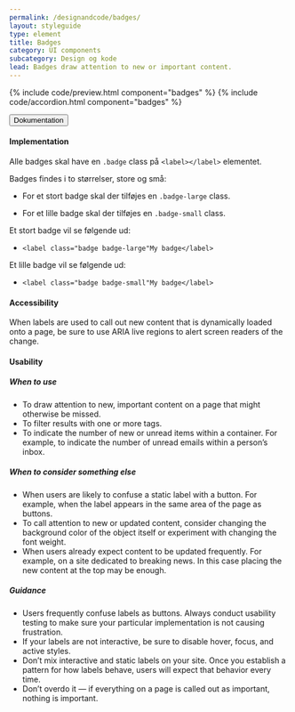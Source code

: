 ```yaml
---
permalink: /designandcode/badges/
layout: styleguide
type: element
title: Badges
category: UI components
subcategory: Design og kode
lead: Badges draw attention to new or important content.
---
```


{% include code/preview.html component="badges" %}
{% include code/accordion.html component="badges" %}
<div class="accordion-bordered">
  <button class="button-unstyled accordion-button"
      aria-expanded="true" aria-controls="label-docs">
    Dokumentation
  </button>
  <div id="label-docs" aria-hidden="false" class="accordion-content">
    <h4 class="heading">Implementation</h4>
    <p>Alle badges skal have en <code>.badge</code> class på <code>&lt;label&gt;&lt;/label&gt;</code> elementet.</p>
    <p>Badges findes i to størrelser, store og små:</p>
    <ul>
      <li><p>For et stort badge skal der tilføjes en <code>.badge-large</code> class. </p></li>
      <li><p>For et lille badge skal der tilføjes en <code>.badge-small</code> class. </p></li>
    </ul>
    <p>Et stort badge vil se følgende ud:</p>
    <ul>
      <li><code>&lt;label class="badge badge-large"My badge&lt;/label&gt;</code></li>
    </ul>
    <p>Et lille badge vil se følgende ud:</p>
    <ul>
      <li><code>&lt;label class="badge badge-small"My badge&lt;/label&gt;</code></li>
    </ul>
    <h4 class="heading">Accessibility</h4>
    <p>When labels are used to call out new content that is dynamically loaded onto a page, be sure to use ARIA live regions to alert screen readers of the change.</p>
    <h4 class="heading">Usability</h4>
    <h5>When to use</h5>
    <ul class="content-list">
      <li>To draw attention to new, important content on a page that might otherwise be missed.</li>
      <li>To filter results with one or more tags.</li>
      <li>To indicate the number of new or unread items within a container. For example, to indicate the number of unread emails within a person’s inbox.</li>
    </ul>
    <h5>When to consider something else</h5>
    <ul class="content-list">
      <li>When users are likely to confuse a static label with a button. For example, when the label appears in the same area of the page as buttons.</li>
      <li>To call attention to new or updated content, consider changing the background color of the object itself or experiment with changing the font weight.</li>
      <li>When users already expect content to be updated frequently. For example, on a site dedicated to breaking news. In this case placing the new content at the top may be enough.</li>
    </ul>
    <h5>Guidance</h5>
    <ul class="content-list">
      <li>Users frequently confuse labels as buttons. Always conduct usability testing to make sure your particular implementation is not causing frustration.</li>
      <li>If your labels are not interactive, be sure to disable hover, focus, and active styles.</li>
      <li>Don’t mix interactive and static labels on your site. Once you establish a pattern for how labels behave, users will expect that behavior every time.</li>
      <li>Don’t overdo it — if everything on a page is called out as important, nothing is important.</li>
    </ul>
  </div>
</div>
